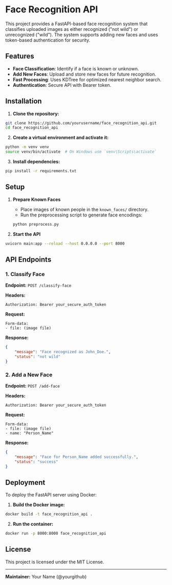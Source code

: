 # Face Recognition API

This project provides a FastAPI-based face recognition system that classifies uploaded images as either recognized ("not wild") or unrecognized ("wild"). The system supports adding new faces and uses token-based authentication for security.

## Features
- **Face Classification**: Identify if a face is known or unknown.
- **Add New Faces**: Upload and store new faces for future recognition.
- **Fast Processing**: Uses KDTree for optimized nearest neighbor search.
- **Authentication**: Secure API with Bearer token.

## Installation

1. **Clone the repository:**
```bash
git clone https://github.com/yourusername/face_recognition_api.git
cd face_recognition_api
```

2. **Create a virtual environment and activate it:**
```bash
python -m venv venv
source venv/bin/activate  # On Windows use `venv\Scripts\activate`
```

3. **Install dependencies:**
```bash
pip install -r requirements.txt
```

## Setup

1. **Prepare Known Faces**
   - Place images of known people in the `known_faces/` directory.
   - Run the preprocessing script to generate face encodings:
   ```bash
   python preprocess.py
   ```

2. **Start the API**
```bash
uvicorn main:app --reload --host 0.0.0.0 --port 8000
```

## API Endpoints

### 1. **Classify Face**
**Endpoint:** `POST /classify-face`

**Headers:**
```
Authorization: Bearer your_secure_auth_token
```

**Request:**
```
Form-data:
- file: (image file)
```

**Response:**
```json
{
    "message": "Face recognized as John_Doe.",
    "status": "not wild"
}
```

### 2. **Add a New Face**
**Endpoint:** `POST /add-face`

**Headers:**
```
Authorization: Bearer your_secure_auth_token
```

**Request:**
```
Form-data:
- file: (image file)
- name: "Person_Name"
```

**Response:**
```json
{
    "message": "Face for Person_Name added successfully.",
    "status": "success"
}
```

## Deployment
To deploy the FastAPI server using Docker:

1. **Build the Docker image:**
```bash
docker build -t face_recognition_api .
```

2. **Run the container:**
```bash
docker run -p 8000:8000 face_recognition_api
```

## License
This project is licensed under the MIT License.

---
**Maintainer:** Your Name (@yourgithub)
